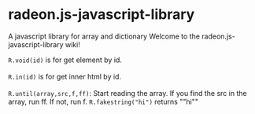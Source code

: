 # radeon.js-javascript-library
A javascript library for array and dictionary
Welcome to the radeon.js-javascript-library wiki!

`R.void(id)` is for get element by id.<br><br>
`R.in(id)` is for get inner html by id. <br><br>
`R.until(array,src,f,ff)`: Start reading the array. If you find the src in the array, run ff. If not, run f.
`R.fakestring("hi")` returns "\"hi\"" 